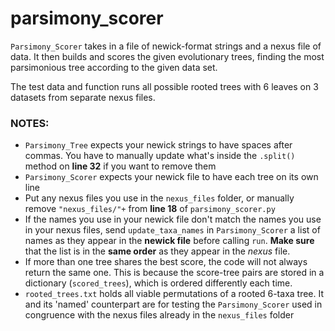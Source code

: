 # parsimony_scorer

`Parsimony_Scorer` takes in a file of newick-format strings
and a nexus file of data. It then builds and scores the given evolutionary trees, finding the most parsimonious tree according to the given data set.

The test data and function runs all possible rooted trees with 6 leaves on 3 datasets from separate nexus files.

### NOTES:

- `Parsimony_Tree` expects your newick strings to have spaces after commas. You have to manually update what's inside the `.split()` method on **line 32** if you want to remove them
- `Parsimony_Scorer` expects your newick file to have each tree on its own line
- Put any nexus files you use in the `nexus_files` folder, or manually remove `"nexus_files/"+` from **line 18** of `parsimony_scorer.py`
-  If the names you use in your newick file don't match the names you use in your nexus files, send `update_taxa_names` in `Parsimony_Scorer` a list of names as they appear in the **newick file** before calling `run`. **Make sure** that the list is in the **same order** as they appear in the _nexus_ file.
- If more than one tree shares the best score, the code will not always return the same one. This is because the score-tree pairs are stored in a dictionary (`scored_trees`), which is ordered differently each time. 
- `rooted_trees.txt` holds all viable permutations of a rooted 6-taxa tree. It and its 'named' counterpart are for testing the `Parsimony_Scorer` used in congruence with the nexus files already in the `nexus_files` folder